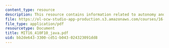 ```yaml
---
content_type: resource
description: This resource contains information related to autonomy and java.
file: https://ol-ocw-studio-app-production.s3.amazonaws.com/courses/16-410-principles-of-autonomy-and-decision-making-fall-2010/bb2de6433300cd51b043024323091dd8_MIT16_410F10_java.pdf
file_type: application/pdf
resourcetype: Document
title: MIT16_410F10_java.pdf
uid: bb2de643-3300-cd51-b043-024323091dd8
---
```

